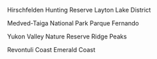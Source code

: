 Hirschfelden Hunting Reserve
Layton Lake District

Medved-Taiga National Park
Parque Fernando

Yukon Valley Nature Reserve
Ridge Peaks

Revontuli Coast
Emerald Coast
